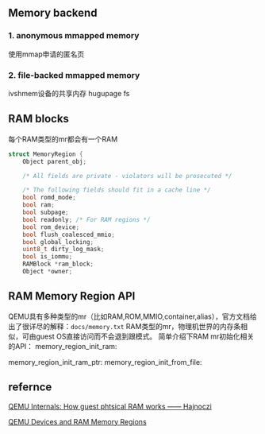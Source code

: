 ## Memory backend
### 1. anonymous mmapped memory
使用mmap申请的匿名页
### 2. file-backed mmapped memory
ivshmem设备的共享内存
hugupage fs

## RAM blocks
每个RAM类型的mr都会有一个RAM


``` c
struct MemoryRegion {
    Object parent_obj;

    /* All fields are private - violators will be prosecuted */

    /* The following fields should fit in a cache line */
    bool romd_mode;
    bool ram;
    bool subpage;
    bool readonly; /* For RAM regions */
    bool rom_device;
    bool flush_coalesced_mmio;
    bool global_locking;
    uint8_t dirty_log_mask;
    bool is_iommu;
    RAMBlock *ram_block;
    Object *owner;

```



## RAM Memory Region API
QEMU具有多种类型的mr（比如RAM,ROM,MMIO,container,alias），官方文档给出了很详尽的解释：`docs/memory.txt`
RAM类型的mr，物理机世界的内存条相似，可由guest OS直接访问而不会退到跟模式。
简单介绍下RAM mr初始化相关的API：
memory_region_init_ram:

memory_region_init_ram_ptr:
memory_region_init_from_file:

## refernce
[QEMU Internals: How guest phtsical RAM works —— Hajnoczi
](http://blog.vmsplice.net/2016/01/qemu-internals-how-guest-physical-ram.html)

[QEMU Devices and RAM Memory Regions](http://nairobi-embedded.org/050_devices_and_ram_memory_regions.html)